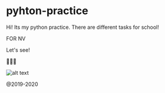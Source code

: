 # pyhton-practice
 
Hi!
Its my python practice.
There are different tasks for school!


FOR NV

Let's see!

🐍🐍🐍


![alt text](https://shwanoff.ru/wp-content/uploads/2019/02/Python-programming.jpg)


@2019-2020

